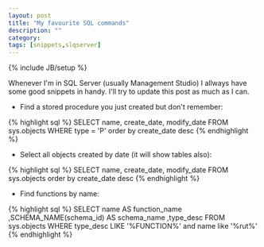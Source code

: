 ```yaml
---
layout: post
title: "My favourite SQL commands"
description: ""
category: 
tags: [snippets,slqserver]
---
```

{% include JB/setup %}

Whenever I'm in SQL Server (usually Management Studio) I allways have some good snippets in handy. I'll try to update this post as much as I can.


- Find a stored procedure you just created but don't remember:

{% highlight sql %}
SELECT name, create_date, modify_date
FROM sys.objects
WHERE type = 'P'
order by create_date desc
{% endhighlight %}

- Select all objects created by date (it will show tables also):

{% highlight sql %}
SELECT name, create_date, modify_date
FROM sys.objects
order by create_date desc
{% endhighlight %}

- Find functions by name:

{% highlight sql %}
SELECT name AS function_name
,SCHEMA_NAME(schema_id) AS schema_name
,type_desc
FROM sys.objects
WHERE type_desc LIKE '%FUNCTION%'
and name like '%rut%'
{% endhighlight %}